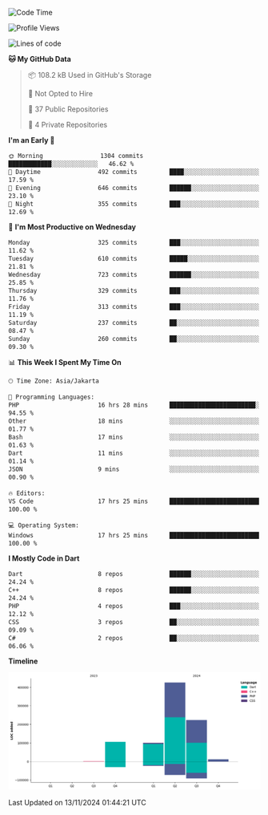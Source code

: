 <!--START_SECTION:waka-->
![Code Time](http://img.shields.io/badge/Code%20Time-270%20hrs%2027%20mins-blue)

![Profile Views](http://img.shields.io/badge/Profile%20Views-1-blue)

![Lines of code](https://img.shields.io/badge/From%20Hello%20World%20I%27ve%20Written-866.6%20thousand%20lines%20of%20code-blue)

**🐱 My GitHub Data** 

> 📦 108.2 kB Used in GitHub's Storage 
 > 
> 🚫 Not Opted to Hire
 > 
> 📜 37 Public Repositories 
 > 
> 🔑 4 Private Repositories 
 > 
**I'm an Early 🐤** 

```text
🌞 Morning                1304 commits        ████████████░░░░░░░░░░░░░   46.62 % 
🌆 Daytime                492 commits         ████░░░░░░░░░░░░░░░░░░░░░   17.59 % 
🌃 Evening                646 commits         ██████░░░░░░░░░░░░░░░░░░░   23.10 % 
🌙 Night                  355 commits         ███░░░░░░░░░░░░░░░░░░░░░░   12.69 % 
```
📅 **I'm Most Productive on Wednesday** 

```text
Monday                   325 commits         ███░░░░░░░░░░░░░░░░░░░░░░   11.62 % 
Tuesday                  610 commits         █████░░░░░░░░░░░░░░░░░░░░   21.81 % 
Wednesday                723 commits         ██████░░░░░░░░░░░░░░░░░░░   25.85 % 
Thursday                 329 commits         ███░░░░░░░░░░░░░░░░░░░░░░   11.76 % 
Friday                   313 commits         ███░░░░░░░░░░░░░░░░░░░░░░   11.19 % 
Saturday                 237 commits         ██░░░░░░░░░░░░░░░░░░░░░░░   08.47 % 
Sunday                   260 commits         ██░░░░░░░░░░░░░░░░░░░░░░░   09.30 % 
```


📊 **This Week I Spent My Time On** 

```text
🕑︎ Time Zone: Asia/Jakarta

💬 Programming Languages: 
PHP                      16 hrs 28 mins      ████████████████████████░   94.55 % 
Other                    18 mins             ░░░░░░░░░░░░░░░░░░░░░░░░░   01.77 % 
Bash                     17 mins             ░░░░░░░░░░░░░░░░░░░░░░░░░   01.63 % 
Dart                     11 mins             ░░░░░░░░░░░░░░░░░░░░░░░░░   01.14 % 
JSON                     9 mins              ░░░░░░░░░░░░░░░░░░░░░░░░░   00.90 % 

🔥 Editors: 
VS Code                  17 hrs 25 mins      █████████████████████████   100.00 % 

💻 Operating System: 
Windows                  17 hrs 25 mins      █████████████████████████   100.00 % 
```

**I Mostly Code in Dart** 

```text
Dart                     8 repos             ██████░░░░░░░░░░░░░░░░░░░   24.24 % 
C++                      8 repos             ██████░░░░░░░░░░░░░░░░░░░   24.24 % 
PHP                      4 repos             ███░░░░░░░░░░░░░░░░░░░░░░   12.12 % 
CSS                      3 repos             ██░░░░░░░░░░░░░░░░░░░░░░░   09.09 % 
C#                       2 repos             ██░░░░░░░░░░░░░░░░░░░░░░░   06.06 % 
```



**Timeline**

![Lines of Code chart](https://raw.githubusercontent.com/PradiptaAhmad/PradiptaAhmad/main/assets/bar_graph.png)


 Last Updated on 13/11/2024 01:44:21 UTC
<!--END_SECTION:waka-->
